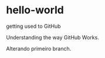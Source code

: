 # hello-world
getting used to GitHub

Understanding the way GitHub Works.

Alterando primeiro branch.
